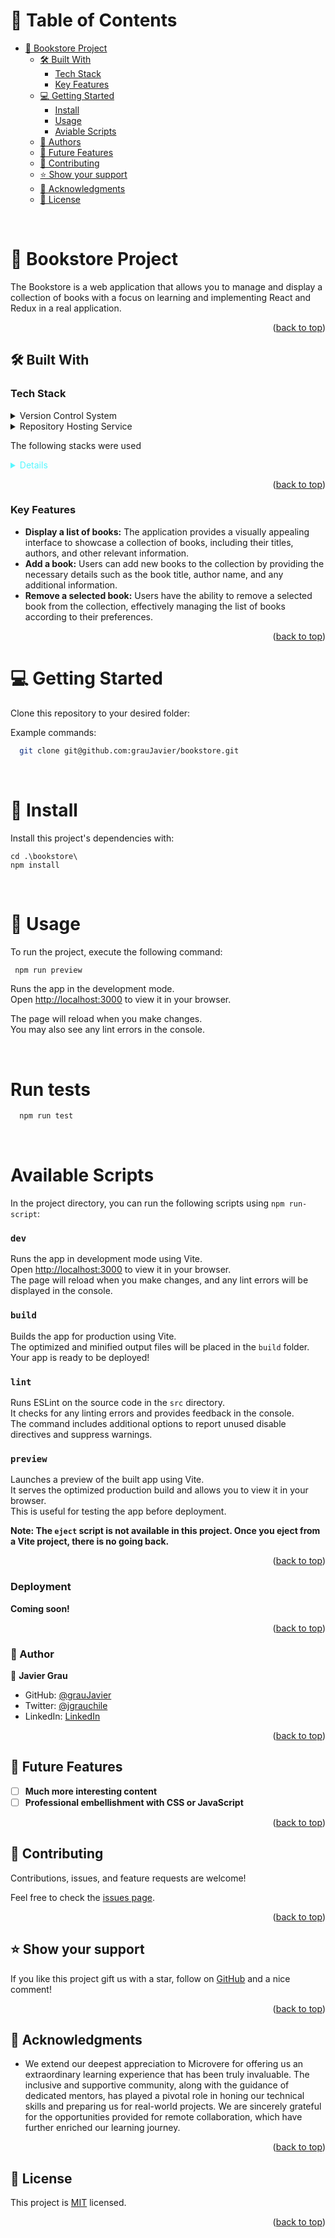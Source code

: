 <a name="readme-top"></a>

<!-- TABLE OF CONTENTS -->

# 📗 Table of Contents

- [📖 Bookstore Project](#bookstore-project)
  - [🛠 Built With ](#-built-with-)
    - [Tech Stack ](#tech-stack-)
    - [Key Features ](#key-features-)
  - [💻 Getting Started ](#getting-started)
    - [Install](#-install)
    - [Usage](#-usage)
    - [Aviable Scripts](#aviable-scripts)
  - [👥 Authors ](#-author-)
  - [🔭 Future Features ](#-future-features-)
  - [🤝 Contributing ](#-contributing-)
  - [⭐️ Show your support ](#️-show-your-support-)
  - [🙏 Acknowledgments ](#-acknowledgments-)
  - [📝 License ](#-license-)

<!-- PROJECT DESCRIPTION -->
<br>

# 📖 Bookstore Project <a name="bookstore-project"></a>

The Bookstore is a web application that allows you to manage and display a collection of books with a focus on learning and implementing React and Redux in a real application.
<br>

<p align="right">(<a href="#readme-top">back to top</a>)</p>

## 🛠 Built With <a name="built-with"></a>

### Tech Stack <a name="tech-stack"></a>

<details>
  <summary>Version Control System</summary>
  <ul>
    <li><a href="https://git-scm.com/">Git</a></li>
  </ul>
</details>

<details>
  <summary>Repository Hosting Service</summary>
  <ul>
    <li><a href="https://github.com/">GitHub</a></li>
  </ul>
</details>

The following stacks were used

<details style="color:rgb(87, 247, 255);">
  <ul>
    <li><a href="https://react.dev/">React</a></li>
    <li><a href="https://redux.js.org/">Redux</a></li>
    <li><a href="https://vitejs.dev/">Vite</a></li>
 </ul>
</details>

<!-- Features -->
<p align="right">(<a href="#readme-top">back to top</a>)</p>

### Key Features <a name="key-features"></a>

- **Display a list of books:** The application provides a visually appealing interface to showcase a collection of books, including their titles, authors, and other relevant information.
- **Add a book:** Users can add new books to the collection by providing the necessary details such as the book title, author name, and any additional information.
- **Remove a selected book:** Users have the ability to remove a selected book from the collection, effectively managing the list of books according to their preferences.

<p align="right">(<a href="#readme-top">back to top</a>)</p>

# 💻 Getting Started <a name="getting-started"></a>

Clone this repository to your desired folder:

Example commands:

```bash
  git clone git@github.com:grauJavier/bookstore.git
```

<br>

# 📖 Install

Install this project's dependencies with:

```
cd .\bookstore\
npm install
```

<br>

# 📖 Usage

To run the project, execute the following command:

```bash
 npm run preview
```

Runs the app in the development mode.\
Open [http://localhost:3000](http://localhost:3000) to view it in your browser.

The page will reload when you make changes.\
You may also see any lint errors in the console.

<br>

# Run tests

```bash
  npm run test
```

<br>

<!-- AVIABLE SCRIPTS -->

# Available Scripts <a href="aviable-scrpts"></a>

In the project directory, you can run the following scripts using `npm run-script`:

### `dev`
Runs the app in development mode using Vite.\
Open [http://localhost:3000](http://localhost:3000) to view it in your browser.\
The page will reload when you make changes, and any lint errors will be displayed in the console.

### `build`
Builds the app for production using Vite.\
The optimized and minified output files will be placed in the `build` folder.\
Your app is ready to be deployed!

### `lint`
Runs ESLint on the source code in the `src` directory.\
It checks for any linting errors and provides feedback in the console.\
The command includes additional options to report unused disable directives and suppress warnings.

### `preview`
Launches a preview of the built app using Vite.\
It serves the optimized production build and allows you to view it in your browser.\
This is useful for testing the app before deployment.

**Note: The `eject` script is not available in this project. Once you eject from a Vite project, there is no going back.**

<p align="right">(<a href="#readme-top">back to top</a>)</p>

### Deployment

**Coming soon!**

<p align="right">(<a href="#readme-top">back to top</a>)</p>

<!-- AUTHORS -->

### 👥 Author <a name="authors"></a>

👤 **Javier Grau**
- GitHub: [@grauJavier](https://github.com/grauJavier)
- Twitter: [@jgrauchile](https://twitter.com/jgrauchile)
- LinkedIn: [LinkedIn](https://www.linkedin.com/in/javiergrau)

<p align="right">(<a href="#readme-top">back to top</a>)</p>

<!-- FUTURE FEATURES -->

## 🔭 Future Features <a name="future-features"></a>

- [ ] **Much more interesting content**
- [ ] **Professional embellishment with CSS or JavaScript**

<p align="right">(<a href="#readme-top">back to top</a>)</p>

<!-- CONTRIBUTING -->

## 🤝 Contributing <a name="contributing"></a>

Contributions, issues, and feature requests are welcome!

Feel free to check the [issues page](https://github.com/grauJavier/bookstore/issues).

<p align="right">(<a href="#readme-top">back to top</a>)</p>

<!-- SUPPORT -->

## ⭐️ Show your support <a name="support"></a>

If you like this project gift us with a star, follow  on [GitHub](https://github.com/grauJavier/) and a nice comment!

<p align="right">(<a href="#readme-top">back to top</a>)</p>

<!-- ACKNOWLEDGEMENTS -->

## 🙏 Acknowledgments <a name="acknowledgements"></a>

- We extend our deepest appreciation to Microvere for offering us an extraordinary learning experience that has been truly invaluable. The inclusive and supportive community, along with the guidance of dedicated mentors, has played a pivotal role in honing our technical skills and preparing us for real-world projects. We are sincerely grateful for the opportunities provided for remote collaboration, which have further enriched our learning journey.

<p align="right">(<a href="#readme-top">back to top</a>)</p>

<!-- LICENSE -->

## 📝 License <a name="license"></a>

This project is [MIT](./MIT.md) licensed.

<p align="right">(<a href="#readme-top">back to top</a>)</p>
